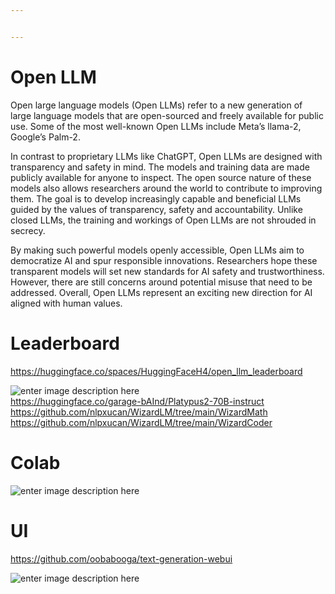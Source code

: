```yaml
---


---
```


<h1 id="open-llm">Open LLM</h1>
<p>Open large language models (Open LLMs) refer to a new generation of large language models that are open-sourced and freely available for public use. Some of the most well-known Open LLMs include Meta’s llama-2, Google’s Palm-2.</p>
<p>In contrast to proprietary LLMs like ChatGPT, Open LLMs are designed with transparency and safety in mind. The models and training data are made publicly available for anyone to inspect. The open source nature of these models also allows researchers around the world to contribute to improving them. The goal is to develop increasingly capable and beneficial LLMs guided by the values of transparency, safety and accountability. Unlike closed LLMs, the training and workings of Open LLMs are not shrouded in secrecy.</p>
<p>By making such powerful models openly accessible, Open LLMs aim to democratize AI and spur responsible innovations. Researchers hope these transparent models will set new standards for AI safety and trustworthiness. However, there are still concerns around potential misuse that need to be addressed. Overall, Open LLMs represent an exciting new direction for AI aligned with human values.</p>
<h1 id="leaderboard">Leaderboard</h1>
<p><a href="https://huggingface.co/spaces/HuggingFaceH4/open_llm_leaderboard">https://huggingface.co/spaces/HuggingFaceH4/open_llm_leaderboard</a></p>
<p><img src="https://i.ibb.co/kmFHpQm/20230816133053.png" alt="enter image description here"><br>
<a href="https://huggingface.co/garage-bAInd/Platypus2-70B-instruct">https://huggingface.co/garage-bAInd/Platypus2-70B-instruct</a><br>
<a href="https://github.com/nlpxucan/WizardLM/tree/main/WizardMath">https://github.com/nlpxucan/WizardLM/tree/main/WizardMath</a><br>
<a href="https://github.com/nlpxucan/WizardLM/tree/main/WizardCoder">https://github.com/nlpxucan/WizardLM/tree/main/WizardCoder</a></p>
<h1 id="colab">Colab</h1>
<p><img src="https://i.ibb.co/fSTGf9k/20230816134256.png" alt="enter image description here"></p>
<h1 id="ui">UI</h1>
<p><a href="https://github.com/oobabooga/text-generation-webui">https://github.com/oobabooga/text-generation-webui</a></p>
<p><img src="https://i.ibb.co/n36pf1X/1.png" alt="enter image description here"></p>

